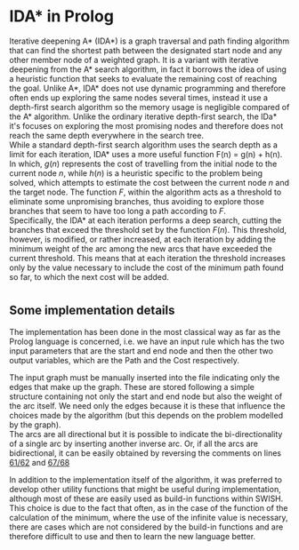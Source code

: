 # IDA* in Prolog
Iterative deepening A* (IDA*) is a graph traversal and path finding algorithm that can find the shortest path between the designated start node and any other member node of a weighted graph. It is a variant with iterative deepening from the A* search algorithm, in fact it borrows the idea of using a heuristic function that seeks to evaluate the remaining cost of reaching the goal. 
Unlike A*, IDA* does not use dynamic programming and therefore often ends up exploring the same nodes several times, instead it use a depth-first search algorithm so the memory usage is negligible compared of the A* algorithm. Unlike the ordinary iterative depth-first search, the IDa* it's focuses on exploring the most promising nodes and therefore does not reach the same depth everywhere in the search tree.  
While a standard depth-first search algorithm uses the search depth as a limit for each iteration, IDA* uses a more useful function F(n) = g(n) + h(n). In which, $g(n)$ represents the cost of travelling from the initial node to the current node $n$, while $h(n)$ is a heuristic specific to the problem being solved, which attempts to estimate the cost between the current node $n$ and the target node. The function $F$, within the algorithm acts as a threshold to eliminate some unpromising branches, thus avoiding to explore those branches that seem to have too long a path according to $F$.  
Specifically, the IDA* at each iteration performs a deep search, cutting the branches that exceed the threshold set by the function $F(n)$. This threshold, however, is modified, or rather increased, at each iteration by adding the minimum weight of the arc among the new arcs that have exceeded the current threshold. This means that at each iteration the threshold increases only by the value necessary to include the cost of the minimum path found so far, to which the next cost will be added.  
#

## Some implementation details
The implementation has been done in the most classical way as far as the Prolog language is concerned, i.e. we have an input rule which has the two input parameters that are the start and end node and then the other two output variables, which are the Path and the Cost respectively.   

The input graph must be manually inserted into the file indicating only the edges that make up the graph. These are stored following a simple structure containing not only the start and end node but also the weight of the arc itself. We need only the edges because it is these that influence the choices made by the algorithm (but this depends on the problem modelled by the graph).  
The arcs are all directional but it is possible to indicate the bi-directionality of a single arc by inserting another inverse arc. Or, if all the arcs are bidirectional, it can be easily obtained by reversing the comments on lines [61/62](https://github.com/Ruggiero-Santo/IDA-Star-Prolog/blob/master/IDA_star.pl#L61) and [67/68](https://github.com/Ruggiero-Santo/IDA-Star-Prolog/blob/master/IDA_star.pl#L67)

In addition to the implementation itself of the algorithm, it was preferred to develop other utility functions that might be useful during implementation, although most of these are easily used as build-in functions within SWISH. This choice is due to the fact that often, as in the case of the function of the calculation of the minimum, where the use of the infinite value is necessary, there are cases which are not considered by the build-in functions and are therefore difficult to use and then to learn the new language better.

